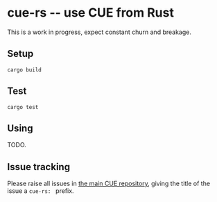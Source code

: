 # cue-rs -- use CUE from Rust

This is a work in progress, expect constant churn and breakage.

## Setup

```
cargo build
```

## Test

```
cargo test
```

## Using

TODO.

## Issue tracking

Please raise all issues in
[the main CUE repository](https://github.com/cue-lang/cue/issues),
giving the title of the issue a `cue-rs: ` prefix.
